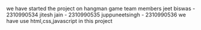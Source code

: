 we have started the project on hangman game 
team members 
jeet biswas - 2310990534
jitesh jain - 2310990535
juppuneetsingh - 2310990536
we have use html,css,javascript in this project